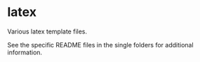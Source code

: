 latex
=====

Various latex template files.

See the specific README files in the single folders for additional information.

